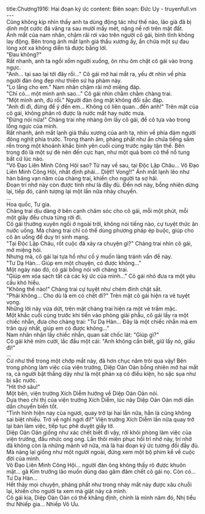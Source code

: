 title:Chương1916: Hai đoạn ký ức
content:
Biên soạn: Đức Uy - truyenfull.vn<br>---<br>Cũng không kịp nhìn thấy anh ta dùng động tác như thế nào, lão già đã bị dính một cước đá văng ra sau mười mấy mét, nặng nề rơi trên mặt đất.<br>Ánh mắt của nam nhân, chậm rãi rơi vào trên người cô gái, bình tĩnh không lay động. Bên trong ánh mắt lạnh giá thấu xương ấy, ẩn chứa một sự đau lòng xót xa không diễn tả được bằng lời.<br>"Đau không?"<br>Rất nhanh, anh ta ngồi xổm người xuống, ôn nhu ôm chặt cô gái vào trong ngực.<br>"Anh... tại sao lại tới đây rồi..." Cô gái mở hai mắt ra, yếu ớt nhìn về phía người đàn ông đẹp như thiên sứ hạ phàm này.<br>"Lo lắng cho em." Nam nhân chậm rãi mở miệng đáp.<br>"Chỉ có... một mình anh sao..." Cô gái nhìn chằm chằm chàng trai.<br>"Một mình anh, đủ rồi." Người đàn ông mặt không đổi sắc đáp.<br>"Anh đi đi, đừng để ý đến em... Không có liên quan…đến anh!" Trên mặt của cô gái, không phân rõ được là nước mắt hay nước mưa.<br>"Đừng nói nữa!" Chàng trai nhẹ nhàng ôm lấy cô gái, để cô tựa vào trong lồng ngực của mình.<br>Rất nhanh, ánh mắt lạnh giá thấu xương của anh ta, nhìn về phía đám người đông nghịt phía trước. Trong thanh âm, phảng phất như ẩn chứa tiếng sấm rền trong một khoảnh khắc bình yên cuối cùng trước ngày tận thế. Bên trong đó là một sự đè nén đến cực hạn, như một quả bom có thể nổ tung bất cứ lúc nào.<br>"Võ Đạo Liên Minh Công Hội sao? Từ nay về sau, tại Độc Lập Châu... Võ Đạo Liên Minh Công Hội, nhất định phải... Diệt!! Vong!!" Ánh mắt lạnh lẽo như hàn băng vạn năm của chàng trai, khiến cho người ta sợ hãi.<br>Đoạn trí nhớ này còn được tính như là đầy đủ. Đến nơi này, bỗng nhiên dừng lại, tiếp đó, cảnh tượng lại một lần nữa nhảy chuyển.<br>…<br>Hoa quốc, Tư gia.<br>Chàng trai dịu dàng ở bên cạnh chăm sóc cho cô gái, mỗi một phút, mỗi một giây đều chưa từng rời đi.<br>Cô gái thường xuyên ngồi ở ngoài trời, không nói tiếng nào, cự tuyệt thức ăn nước uống. Mà chàng trai chỉ có thể dùng phương pháp ép buộc, giúp cho cô ăn uống để duy trì sinh mạng.<br>"Tại Độc Lập Châu, rốt cuộc đã xảy ra chuyện gì?" Chàng trai nhìn cô gái, mở miệng hỏi.<br>Nhưng mà, cô gái lại tựa hồ như cố ý muốn lảng tránh vấn đề này.<br>"Tư Dạ Hàn... Giúp em một chuyện, có được không..."<br>Một ngày nào đó, cô gái bỗng nói với chàng trai.<br>"Giúp em xóa sạch tất cả các ký ức của mình..." Cô gái nhỏ đưa ra một yêu cầu khó hiểu.<br>"Không thể nào!" Chàng trai cự tuyệt như chém đinh chặt sắt.<br>"Phải không... Cho dù là em có chết đi?" Trên mặt cô gái hiện ra vẻ tuyệt vọng.<br>Những lời này vừa dứt, trên mặt chàng trai hiện ra một vẻ trầm mặc.<br>Một khắc cuối cùng trước khi tiến vào phòng giải phẫu, cô gái lấy ra một chiếc nhẫn, đưa cho chàng trai: "Tư Dạ Hàn... Đây là một chiếc nhẫn mà em trân quý nhất, giúp em có được không..."<br>Nam nhân nhận lấy chiếc nhẫn, quan sát chốc lát: "Giúp gì?"<br>Cô gái khẽ mỉm cười, lắc đầu một cái: "Anh không cần biết, giữ lấy nó, giấu đi!"<br>...<br>Cứ như thể trong một chớp mắt này, đã hơn chục năm trôi qua vậy! Bên trong phòng làm việc của viện trưởng, Diệp Oản Oản bỗng nhiên mở hai mắt ra, cả người bật thẳng dậy như là một phản xạ có điều kiện, ho sặc sụa như bị sặc nước.<br>"Hít thở sâu!"<br>Một bên, viện trưởng Xích Diễm hướng về Diệp Oản Oản nói.<br>Dựa theo chỉ thị của viện trưởng Xích Diễm, lúc này Diệp Oản Oản mới dần dần chuyển biến tốt.<br>"Tình hình hiện nay của ngươi, quay trở lại hai lần nữa, hẳn là cũng không sai biệt nhiều. Trở về nghỉ ngơi đi!" Viện trưởng Xích Diễm lần nữa quay trở lại bàn làm việc, tiếp tục phê duyệt giấy tờ.<br>Diệp Oản Oản giống như xác chết biết đi vậy, rời khỏi phòng làm việc của viện trưởng, đầu nhức ong ong. Lần thôi miên phục hồi trí nhớ này, trí nhớ đã không còn là những mảnh vỡ nữa, mà là hai đoạn ký ức tương đối đầy đủ. Mà nàng lại giống như một người ngoài, đứng xem một bộ phim kể về cuộc đời của mình.<br>Võ Đạo Liên Minh Công Hội… người đàn ông không thấy rõ được khuôn mặt... gã Kim trưởng lão muốn dùng dao găm đâm chết cô gái nọ. Còn có... Tư Dạ Hàn...<br>Hết thảy mọi chuyện, phảng phất như trong nháy mắt này được xâu chuỗi lại, khiến cho người ta xem mà giật nảy cả mình.<br>Cô gái kia, Diệp Oản Oản có thể khẳng định, chính là mình năm đó, Nhị tiểu thư Nhiếp gia... Nhiếp Vô Ưu.